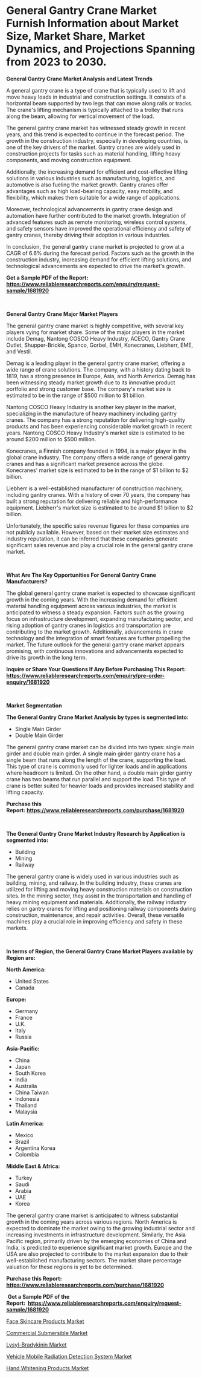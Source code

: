 <p><h1>General Gantry Crane Market Furnish Information about Market Size, Market Share, Market Dynamics, and Projections Spanning from 2023 to 2030.</h1></p><p><strong>General Gantry Crane Market Analysis and Latest Trends</strong></p>
<p><p>A general gantry crane is a type of crane that is typically used to lift and move heavy loads in industrial and construction settings. It consists of a horizontal beam supported by two legs that can move along rails or tracks. The crane's lifting mechanism is typically attached to a trolley that runs along the beam, allowing for vertical movement of the load.</p><p>The general gantry crane market has witnessed steady growth in recent years, and this trend is expected to continue in the forecast period. The growth in the construction industry, especially in developing countries, is one of the key drivers of the market. Gantry cranes are widely used in construction projects for tasks such as material handling, lifting heavy components, and moving construction equipment.</p><p>Additionally, the increasing demand for efficient and cost-effective lifting solutions in various industries such as manufacturing, logistics, and automotive is also fueling the market growth. Gantry cranes offer advantages such as high load-bearing capacity, easy mobility, and flexibility, which makes them suitable for a wide range of applications.</p><p>Moreover, technological advancements in gantry crane design and automation have further contributed to the market growth. Integration of advanced features such as remote monitoring, wireless control systems, and safety sensors have improved the operational efficiency and safety of gantry cranes, thereby driving their adoption in various industries.</p><p>In conclusion, the general gantry crane market is projected to grow at a CAGR of 6.6% during the forecast period. Factors such as the growth in the construction industry, increasing demand for efficient lifting solutions, and technological advancements are expected to drive the market's growth.</p></p>
<p><strong>Get a Sample PDF of the Report:&nbsp; <a href="https://www.reliableresearchreports.com/enquiry/request-sample/1681920">https://www.reliableresearchreports.com/enquiry/request-sample/1681920</a></strong></p>
<p>&nbsp;</p>
<p><strong>General Gantry Crane Major Market Players</strong></p>
<p><p>The general gantry crane market is highly competitive, with several key players vying for market share. Some of the major players in the market include Demag, Nantong COSCO Heavy Industry, ACECO, Gantry Crane Outlet, Shupper-Brickle, Spanco, Gorbel, EMH, Konecranes, Liebherr, EME, and Vestil.</p><p>Demag is a leading player in the general gantry crane market, offering a wide range of crane solutions. The company, with a history dating back to 1819, has a strong presence in Europe, Asia, and North America. Demag has been witnessing steady market growth due to its innovative product portfolio and strong customer base. The company's market size is estimated to be in the range of $500 million to $1 billion.</p><p>Nantong COSCO Heavy Industry is another key player in the market, specializing in the manufacture of heavy machinery including gantry cranes. The company has a strong reputation for delivering high-quality products and has been experiencing considerable market growth in recent years. Nantong COSCO Heavy Industry's market size is estimated to be around $200 million to $500 million.</p><p>Konecranes, a Finnish company founded in 1994, is a major player in the global crane industry. The company offers a wide range of general gantry cranes and has a significant market presence across the globe. Konecranes' market size is estimated to be in the range of $1 billion to $2 billion.</p><p>Liebherr is a well-established manufacturer of construction machinery, including gantry cranes. With a history of over 70 years, the company has built a strong reputation for delivering reliable and high-performance equipment. Liebherr's market size is estimated to be around $1 billion to $2 billion.</p><p>Unfortunately, the specific sales revenue figures for these companies are not publicly available. However, based on their market size estimates and industry reputation, it can be inferred that these companies generate significant sales revenue and play a crucial role in the general gantry crane market.</p></p>
<p>&nbsp;</p>
<p><strong>What Are The Key Opportunities For General Gantry Crane Manufacturers?</strong></p>
<p><p>The global general gantry crane market is expected to showcase significant growth in the coming years. With the increasing demand for efficient material handling equipment across various industries, the market is anticipated to witness a steady expansion. Factors such as the growing focus on infrastructure development, expanding manufacturing sector, and rising adoption of gantry cranes in logistics and transportation are contributing to the market growth. Additionally, advancements in crane technology and the integration of smart features are further propelling the market. The future outlook for the general gantry crane market appears promising, with continuous innovations and advancements expected to drive its growth in the long term.</p></p>
<p><strong>Inquire or Share Your Questions If Any Before Purchasing This Report: <a href="https://www.reliableresearchreports.com/enquiry/pre-order-enquiry/1681920">https://www.reliableresearchreports.com/enquiry/pre-order-enquiry/1681920</a></strong></p>
<p>&nbsp;</p>
<p><strong>Market Segmentation</strong></p>
<p><strong>The General Gantry Crane Market Analysis by types is segmented into:</strong></p>
<p><ul><li>Single Main Girder</li><li>Double Main Girder</li></ul></p>
<p><p>The general gantry crane market can be divided into two types: single main girder and double main girder. A single main girder gantry crane has a single beam that runs along the length of the crane, supporting the load. This type of crane is commonly used for lighter loads and in applications where headroom is limited. On the other hand, a double main girder gantry crane has two beams that run parallel and support the load. This type of crane is better suited for heavier loads and provides increased stability and lifting capacity.</p></p>
<p><strong>Purchase this Report:&nbsp;<a href="https://www.reliableresearchreports.com/purchase/1681920">https://www.reliableresearchreports.com/purchase/1681920</a></strong></p>
<p>&nbsp;</p>
<p><strong>The General Gantry Crane Market Industry Research by Application is segmented into:</strong></p>
<p><ul><li>Building</li><li>Mining</li><li>Railway</li></ul></p>
<p><p>The general gantry crane is widely used in various industries such as building, mining, and railway. In the building industry, these cranes are utilized for lifting and moving heavy construction materials on construction sites. In the mining sector, they assist in the transportation and handling of heavy mining equipment and materials. Additionally, the railway industry relies on gantry cranes for lifting and positioning railway components during construction, maintenance, and repair activities. Overall, these versatile machines play a crucial role in improving efficiency and safety in these markets.</p></p>
<p>&nbsp;</p>
<p><strong>In terms of Region, the General Gantry Crane Market Players available by Region are:</strong></p>
<p>
    <p> <strong> North America: </strong>
        <ul>
            <li>United States</li>
            <li>Canada</li>
        </ul>
        </p> 
    <p> <strong> Europe: </strong>
        <ul>
            <li>Germany</li>
            <li>France</li>
            <li>U.K.</li>
            <li>Italy</li>
            <li>Russia</li>
        </ul>
        </p> 
    <p> <strong> Asia-Pacific: </strong>
        <ul>
            <li>China</li>
            <li>Japan</li>
            <li>South Korea</li>
            <li>India</li>
            <li>Australia</li>
            <li>China Taiwan</li>
            <li>Indonesia</li>
            <li>Thailand</li>
            <li>Malaysia</li>
        </ul>
        </p> 
    <p> <strong> Latin America: </strong>
        <ul>
            <li>Mexico</li>
            <li>Brazil</li>
            <li>Argentina Korea</li>
            <li>Colombia</li>
        </ul>
        </p> 
    <p> <strong> Middle East & Africa: </strong>
        <ul>
            <li>Turkey</li>
            <li>Saudi</li>
            <li>Arabia</li>
            <li>UAE</li>
            <li>Korea</li>
        </ul>
    </p>
    </p>
<p><p>The general gantry crane market is anticipated to witness substantial growth in the coming years across various regions. North America is expected to dominate the market owing to the growing industrial sector and increasing investments in infrastructure development. Similarly, the Asia Pacific region, primarily driven by the emerging economies of China and India, is predicted to experience significant market growth. Europe and the USA are also projected to contribute to the market expansion due to their well-established manufacturing sectors. The market share percentage valuation for these regions is yet to be determined.</p></p>
<p><strong>Purchase this Report: <a href="https://www.reliableresearchreports.com/purchase/1681920">https://www.reliableresearchreports.com/purchase/1681920</a></strong></p>
<p>&nbsp;<strong>Get a Sample PDF of the Report:&nbsp;&nbsp;<a href="https://www.reliableresearchreports.com/enquiry/request-sample/1681920">https://www.reliableresearchreports.com/enquiry/request-sample/1681920</a></strong></p>
<p><strong></strong></p>
<p><p><a href="https://medium.com/@kavonhansen3626/face-skincare-products-market-size-growth-forecast-2023-2030-2ca2d12cf8ca">Face Skincare Products Market</a></p><p><a href="https://www.linkedin.com/pulse/commercial-submersible-market-share-amp-new-trends-analysis/">Commercial Submersible Market</a></p><p><a href="https://www.linkedin.com/pulse/lysyl-bradykinin-market-research-report-provides-thorough-industry/">Lysyl-Bradykinin Market</a></p><p><a href="https://www.linkedin.com/pulse/vehicle-mobile-radiation-detection-system-market-research-report/">Vehicle Mobile Radiation Detection System Market</a></p><p><a href="https://medium.com/@karinaokon2662/hand-whitening-products-market-size-growth-forecast-2023-2030-36ad47c27cee">Hand Whitening Products Market</a></p></p>